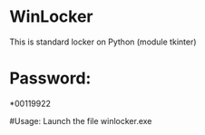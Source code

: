 # WinLocker
This is standard locker on Python (module tkinter)

# Password:
*00119922

#Usage:
Launch the file winlocker.exe
